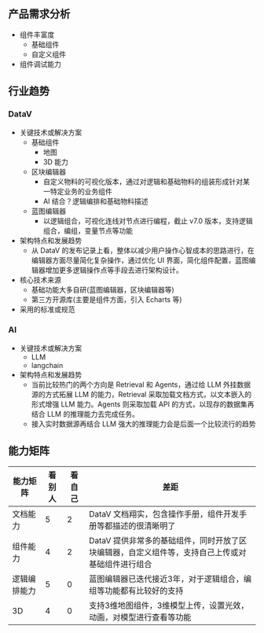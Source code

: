 ## 产品需求分析
- 组件丰富度
	- 基础组件
	- 自定义组件
- 组件调试能力
## 行业趋势
### DataV
- 关键技术或解决方案
	- 基础组件
		- 地图
		- 3D 能力
	- 区块编辑器
		- 自定义物料的可视化版本，通过对逻辑和基础物料的组装形成针对某一特定业务的业务组件
		- AI 结合？逻辑编排和基础物料描述
	- 蓝图编辑器
		- 以逻辑组合，可视化连线对节点进行编程，截止 v7.0 版本，支持逻辑组合，编组，变量节点等功能
- 架构特点和发展趋势
	- 从 DataV 的发布记录上看，整体以减少用户操作心智成本的思路进行，在编辑器方面尽量简化复杂操作，通过优化 UI 界面，简化组件配置，蓝图编辑器增加更多逻辑操作点等手段去进行架构设计。
- 核心技术来源
	- 基础功能大多自研(蓝图编辑器，区块编辑器等)
	- 第三方开源库(主要是组件方面，引入 Echarts 等)
- 采用的标准或规范
### AI
- 关键技术或解决方案
	- LLM
	- langchain
- 架构特点和发展趋势
	- 当前比较热门的两个方向是 Retrieval 和 Agents，通过给 LLM 外挂数据源的方式拓展 LLM 的能力，Retrieval 采取加载文档方式，以文本嵌入的形式增强 LLM 能力。Agents 则采取加载 API 的方式，以现存的数据集再结合 LLM 的推理能力去完成任务。
	- 接入实时数据源再结合 LLM 强大的推理能力会是后面一个比较流行的趋势

## 能力矩阵
| 能力矩阵     | 看别人 | 看自己 | 差距                                                                                             |
| ------------ | ------ | ------ | ------------------------------------------------------------------------------------------------ |
| 文档能力     |    5    |   2     | DataV 文档翔实，包含操作手册，组件开发手册等都描述的很清晰明了                                   |
| 组件能力     |    4    |    2    | DataV 提供非常多的基础组件，同时开放了区块编辑器，自定义组件等，支持自己上传或对基础组件进行组合 |
| 逻辑编排能力 |     5   |     0   | 蓝图编辑器已迭代接近3年，对于逻辑组合，编组等功能都有比较好的支持                                |
| 3D             |   4     |    0    | 支持3维地图组件，3维模型上传，设置光效，动画，对模型进行查看等功能                                                                                                 |
